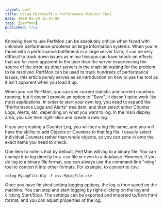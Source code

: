 ```yaml
---
layout: post
title: Using Microsoft's Performance Monitor Tool
date: 2009-05-20 15:24:00
tags: [perfmon]
published: true
---
```


Knowing how to use PerfMon can be absolutely critical when faced with unknown performance problems on large 
information systems. When you're faced with a performance bottleneck in a large server farm, it can be very 
difficult to track down issues as minor hiccups can have knock-on effects that are far more apparent to the 
user than the server experiencing the source of the error, as other servers in the chain sit waiting for 
the problem to be resolved. PerfMon can be used to track hundreds of performance issues, this article purely 
serves as an introduction on how to use the tool as it isn't apparent when you load it up.

When you run PerfMon, you can see current statistic and current counters running, but it doesn't provide an 
option to "Save". It doesn't quite work like most applications. In order to start your own log, you need to 
expand the "Performance Logs and Alerts" tree item, and then select either Counter Logs, Alerts, etc, 
depending on what you want to log. In the main display area, you can then right-click and create a new log.

If you are creating a Counter Log, you will see a log file name, and you will have the ability to add Objects 
or Counters to that log file. I usually select individual Counters rather than whole objects, so you can zone 
in onto the exact items you need to check.

One item to note is that by default, PerfMon will log to a binary file. You can change it to log directly 
to a .csv file or even to a database. However, if you do log to a binary file format, you can always use the 
command-line "relog" tool to convert it into other formats. For example, to convert to csv:

```batch
relog MyLogFile.blg -f csv MyLogFile.csv
```

Once you have finished setting logging options, the log is then saved on the machine. You can stop and start 
logging by right-clicking on the log and clicking Start/Stop. The settings can be exported and imported to/from 
html format, and you can adjust properties of the log.
